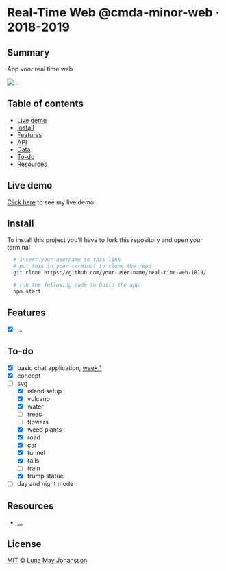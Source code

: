 # Real-Time Web @cmda-minor-web · 2018-2019

## Summary

App voor real time web 

![...](/img/...png)

## Table of contents

- [Live demo](#Live-demo)
- [Install](#Install)
- [Features](#Features)
- [API](#API)
- [Data](#Data)
- [To-do](#To-do)
- [Resources](#Resources)

## Live demo

[Click here](...) to see my live demo.

## Install

To install this project you'll have to fork this repository and open your terminal

```bash
  # insert your username to this link
  # put this in your terminal to clone the repo
  git clone https://github.com/your-user-name/real-time-web-1819/

  # run the following code to build the app
  npm start
```

## Features

- [x] ...

## To-do

- [x] basic chat application, [week 1](https://github.com/maybuzz/real-time-web-1819/blob/master/week-1.md)
- [x] concept
- [ ] svg
  - [x] island setup
  - [x] vulcano
  - [x] water
  - [ ] trees
  - [ ] flowers
  - [x] weed plants
  - [x] road
  - [x] car
  - [x] tunnel
  - [x] rails
  - [ ] train
  - [x] trump statue
- [ ] day and night mode

## Resources

- [...](...)

## License

[MIT](LICENSE) © [Luna May Johansson](https://github.com/maybuzz)
